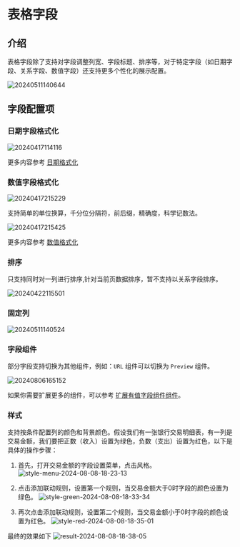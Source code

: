 # 表格字段

## 介绍

表格字段除了支持对字段调整列宽、字段标题、排序等，对于特定字段（如日期字段、关系字段、数值字段）还支持更多个性化的展示配置。

![20240511140644](https://static-docs.nocobase.com/20240511140644.png)
## 字段配置项

### 日期字段格式化

![20240417114116](https://static-docs.nocobase.com/20240417114116.png)

更多内容参考 [日期格式化](/handbook/ui/fields/specific/date-picker)

### 数值字段格式化

![20240417215229](https://static-docs.nocobase.com/20240417215229.png)

支持简单的单位换算，千分位分隔符，前后缀，精确度，科学记数法。

![20240417215425](https://static-docs.nocobase.com/20240417215425.png)

更多内容参考 [数值格式化](/handbook/ui/fields/field-settings/number-format)

### 排序

只支持同时对一列进行排序,针对当前页数据排序，暂不支持以关系字段排序。

![20240422115501](https://static-docs.nocobase.com/20240422115501.png)

### 固定列

![20240511140524](https://static-docs.nocobase.com/20240511140524.png)

### 字段组件

部分字段支持切换为其他组件，例如：`URL` 组件可以切换为 `Preview` 组件。

![20240806165152](https://static-docs.nocobase.com/20240806165152.png)

如果你需要扩展更多的组件，可以参考 [扩展有值字段组件组件](/plugin-samples/field/value)。

### 样式

支持按条件配置列的颜色和背景颜色。假设我们有一张银行交易明细表，有一列是交易金额，我们要把正数（收入）设置为绿色，负数（支出）设置为红色，以下是具体的操作步骤：

1. 首先，打开交易金额的字段设置菜单，点击风格。
![style-menu-2024-08-08-18-23-13](https://static-docs.nocobase.com/style-menu-2024-08-08-18-23-13.png)

1. 点击添加联动规则，设置第一个规则，当交易金额大于0时字段的颜色设置为绿色。
![style-green-2024-08-08-18-33-34](https://static-docs.nocobase.com/style-green-2024-08-08-18-33-34.png)

1. 再次点击添加联动规则，设置第二个规则，当交易金额小于0时字段的颜色设置为红色。
![style-red-2024-08-08-18-35-01](https://static-docs.nocobase.com/style-red-2024-08-08-18-35-01.png)

最终的效果如下
![result-2024-08-08-18-38-05](https://static-docs.nocobase.com/result-2024-08-08-18-38-05.png)
